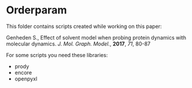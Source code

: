 # Orderparam

This folder contains scripts created while working on this paper:

Genheden S., Effect of solvent model when probing protein dynamics with molecular dynamics. *J. Mol. Graph. Model.*, **2017**, *71*, 80-87

For some scripts you need these libraries:
* prody
* encore
* openpyxl
